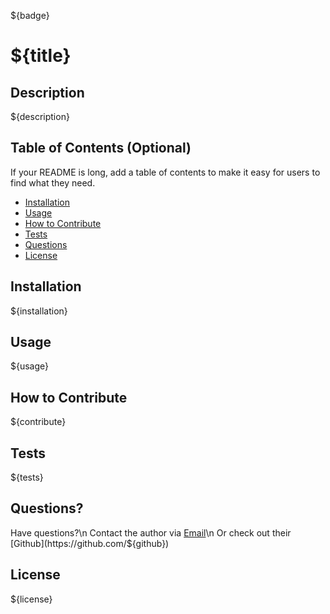 ${badge}

# ${title}

## Description

${description}

## Table of Contents (Optional)

If your README is long, add a table of contents to make it easy for users to find what they need.

- [Installation](#installation)
- [Usage](#usage)
- [How to Contribute](#how-to-contribute)
- [Tests](#tests)
- [Questions](#questions)
- [License](#license)

## Installation

${installation}

## Usage

${usage}

## How to Contribute

${contribute}

## Tests

${tests}

## Questions?

Have questions?\n 
Contact the author via [Email](mailto:${email})\n
Or check out their [Github](https://github.com/${github})



## License

${license}